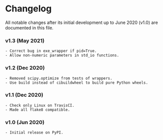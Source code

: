 # Changelog

All notable changes after its initial development up to June 2020 (v1.0) are documented in this file.

### v1.3 (May 2021)
    - Correct bug in exe_wrapper if pid=True.
    - Allow non-numeric parameters in std_io functions.

### v1.2 (Dec 2020)
    - Removed scipy.optimize from tests of wrappers.
    - Use build instead of cibuildwheel to build pure Python wheels.

### v1.1 (Dec 2020)
    - Check only Linux on TravisCI.
    - Made all flake8 compatible.

### v1.0 (Jun 2020)
    - Initial release on PyPI.
